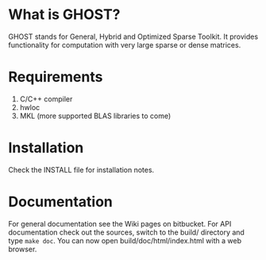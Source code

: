 What is GHOST?
==============

GHOST stands for General, Hybrid and Optimized Sparse Toolkit. It provides
functionality for computation with very large sparse or dense matrices.

Requirements
============

1. C/C++ compiler
1. hwloc
1. MKL (more supported BLAS libraries to come)

Installation
============

Check the INSTALL file for installation notes.

Documentation
=============

For general documentation see the Wiki pages on bitbucket.
For API documentation check out the sources, switch to the build/ directory and type `make doc`.
You can now open build/doc/html/index.html with a web browser.
